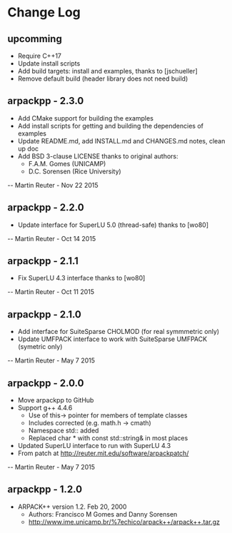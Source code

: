 # Change Log

## upcomming

* Require C++17
* Update install scripts
* Add build targets: install and examples, thanks to [jschueller]
* Remove default build (header library does not need build)


## arpackpp - 2.3.0

* Add CMake support for building the examples
* Add install scripts for getting and building the dependencies of examples
* Update README.md, add INSTALL.md and CHANGES.md notes, clean up doc
* Add BSD 3-clause LICENSE thanks to original authors:
  - F.A.M. Gomes (UNICAMP)
  - D.C. Sorensen (Rice University)

-- Martin Reuter - Nov 22 2015


## arpackpp - 2.2.0

* Update interface for SuperLU 5.0 (thread-safe) thanks to [wo80]

-- Martin Reuter - Oct 14 2015


## arpackpp - 2.1.1

* Fix SuperLU 4.3 interface thanks to [wo80]

-- Martin Reuter - Oct 11 2015


## arpackpp - 2.1.0

* Add interface for SuiteSparse CHOLMOD (for real symmmetric only)
* Update UMFPACK interface to work with SuiteSparse UMFPACK (symetric only)

-- Martin Reuter - May 7 2015


## arpackpp - 2.0.0

* Move arpackpp to GitHub
* Support g++ 4.4.6
  - Use of this-> pointer for members of template classes
  - Includes corrected (e.g. math.h -> cmath)
  - Namespace std:: added
  - Replaced char * with const std::string& in most places
* Updated SuperLU interface to run with SuperLU 4.3
* From patch at http://reuter.mit.edu/software/arpackpatch/ 

-- Martin Reuter - May 7 2015


## arpackpp - 1.2.0

* ARPACK++ version 1.2. Feb 20, 2000
  - Authors: Francisco M Gomes and Danny Sorensen
  - http://www.ime.unicamp.br/%7echico/arpack++/arpack++.tar.gz
